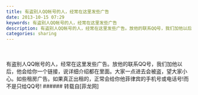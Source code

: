 ```yaml
---
title: 有盗别人QQ帐号的人，经常在这里发些广告
date: 2013-10-15 07:29
keywords: 有盗别人QQ帐号的人，经常在这里发些广告
description: 有盗别人QQ帐号的人，经常在这里发些广告。放他的联系QQ号，我们加他以后，他会给你一个链接，说详细介绍都在里面。大家一点进去会被盗，望大家小心。如些租房广告。如果真正出租的，正常会给你他菲律宾的手机号或电话号!而不是只给QQ号!
categories: sharing
---
```

<td class="t_f" id="postmessage_64326">

<br/>
<br/>
有盗别人QQ帐号的人，经常在这里发些广告。放他的联系QQ号，我们加他以后，他会给你一个链接，说详细介绍都在里面。大家一点进去会被盗，望大家小心。如些租房广告。如果真正出租的，正常会给你他菲律宾的手机号或电话号!而不是只给QQ号!</td>
###### 转载自[菲龙网]